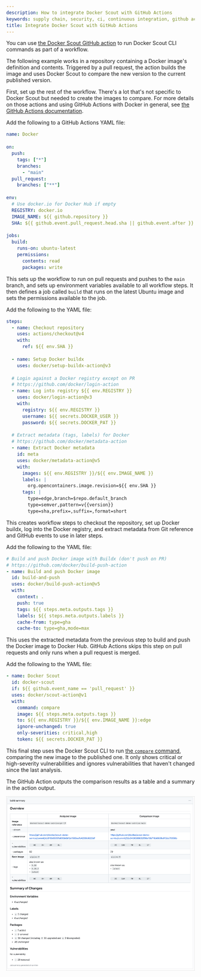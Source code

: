 ```yaml
---
description: How to integrate Docker Scout with GitHub Actions
keywords: supply chain, security, ci, continuous integration, github actions
title: Integrate Docker Scout with GitHub Actions
---
```


You can use [the Docker Scout GitHub action](https://github.com/docker/scout-action) to run Docker Scout CLI commands
as part of a workflow.

The following example works in a repository containing a Docker image's
definition and contents. Triggered by a pull request, the action builds the
image and uses Docker Scout to compare the new version to the current published
version.

First, set up the rest of the workflow. There's a lot that's not specific to
Docker Scout but needed to create the images to compare. For more details on
those actions and using GitHub Actions with Docker in general, see [the GitHub Actions documentation](../../../build/ci/github-actions/index.md).

Add the following to a GitHub Actions YAML file:


```yaml
name: Docker

on:
  push:
    tags: ["*"]
    branches:
      - "main"
  pull_request:
    branches: ["**"]

env:
  # Use docker.io for Docker Hub if empty
  REGISTRY: docker.io
  IMAGE_NAME: ${{ github.repository }}
  SHA: ${{ github.event.pull_request.head.sha || github.event.after }}

jobs:
  build:
    runs-on: ubuntu-latest
    permissions:
      contents: read
      packages: write
```


This sets up the workflow to run on pull requests and pushes to the `main`
branch, and sets up environment variables available to all workflow steps. It
then defines a job called `build` that runs on the latest Ubuntu image and sets
the permissions available to the job.

Add the following to the YAML file:


```yaml
steps:
  - name: Checkout repository
    uses: actions/checkout@v4
    with:
      ref: ${{ env.SHA }}

  - name: Setup Docker buildx
    uses: docker/setup-buildx-action@v3

  # Login against a Docker registry except on PR
  # https://github.com/docker/login-action
  - name: Log into registry ${{ env.REGISTRY }}
    uses: docker/login-action@v3
    with:
      registry: ${{ env.REGISTRY }}
      username: ${{ secrets.DOCKER_USER }}
      password: ${{ secrets.DOCKER_PAT }}

  # Extract metadata (tags, labels) for Docker
  # https://github.com/docker/metadata-action
  - name: Extract Docker metadata
    id: meta
    uses: docker/metadata-action@v5
    with:
      images: ${{ env.REGISTRY }}/${{ env.IMAGE_NAME }}
      labels: |
        org.opencontainers.image.revision=${{ env.SHA }}
      tags: |
        type=edge,branch=$repo.default_branch
        type=semver,pattern=v{{version}}
        type=sha,prefix=,suffix=,format=short
```


This creates workflow steps to checkout the repository, set up Docker buildx,
log into the Docker registry, and extract metadata from Git reference and GitHub
events to use in later steps.

Add the following to the YAML file:


```yaml
# Build and push Docker image with Buildx (don't push on PR)
# https://github.com/docker/build-push-action
- name: Build and push Docker image
  id: build-and-push
  uses: docker/build-push-action@v5
  with:
    context: .
    push: true
    tags: ${{ steps.meta.outputs.tags }}
    labels: ${{ steps.meta.outputs.labels }}
    cache-from: type=gha
    cache-to: type=gha,mode=max
```


This uses the extracted metadata from the previous step to build and push the
Docker image to Docker Hub. GitHub Actions skips this step on pull requests and
only runs when a pull request is merged.

Add the following to the YAML file:


```yaml
- name: Docker Scout
  id: docker-scout
  if: ${{ github.event_name == 'pull_request' }}
  uses: docker/scout-action@v1
  with:
    command: compare
    image: ${{ steps.meta.outputs.tags }}
    to: ${{ env.REGISTRY }}/${{ env.IMAGE_NAME }}:edge
    ignore-unchanged: true
    only-severities: critical,high
    token: ${{ secrets.DOCKER_PAT }}
```


This final step uses the Docker Scout CLI to run [the `compare` command](../../../engine/reference/commandline/scout_compare.md), comparing the new
image to the published one. It only shows critical or high-severity
vulnerabilities and ignores vulnerabilities that haven't changed since the last
analysis.

The GitHub Action outputs the comparison results as a table and a summary in the
action output.

![A screenshot showing the results of Docker Scout output in a GitHub Action](../../images/gha-output.png)
